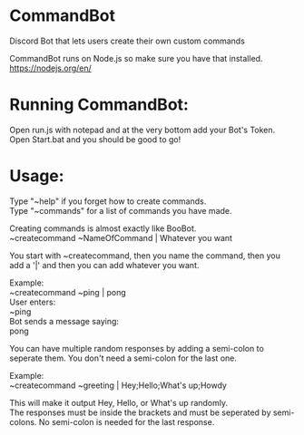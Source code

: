 # CommandBot
Discord Bot that lets users create their own custom commands

CommandBot runs on Node.js so make sure you have that installed.  
https://nodejs.org/en/

# Running CommandBot:
Open run.js with notepad and at the very bottom add your Bot's Token.  
Open Start.bat and you should be good to go!

# Usage:
Type "~help" if you forget how to create commands.  
Type "~commands" for a list of commands you have made.

Creating commands is almost exactly like BooBot.  
~createcommand ~NameOfCommand | Whatever you want

You start with ~createcommand, then you name the command, then you add a '|' and then you can add whatever you want.

Example:  
~createcommand ~ping | pong  
User enters:  
~ping  
Bot sends a message saying:  
pong

You can have multiple random responses by adding a semi-colon to seperate them. You don't need a semi-colon for the last one.

Example:  
~createcommand ~greeting | Hey;Hello;What's up;Howdy

This will make it output Hey, Hello, or What's up randomly.  
The responses must be inside the brackets and must be seperated by semi-colons. No semi-colon is needed for the last response.